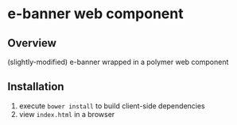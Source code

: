 # e-banner web component 

## Overview
(slightly-modified) e-banner wrapped in a polymer web component

## Installation
1. execute ```bower install``` to build client-side dependencies
2. view ```index.html``` in a browser
